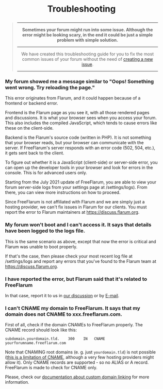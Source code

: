 # <p align="center">Troubleshooting</p>

> ---
> 
> **<p align="center">Sometimes your forum might run into some issue. Although the error might be looking scary, in the end it could be just a simple problem with simple solution.</p>**
> 
> ---
> 
> <p align="center">We have created this troubleshooting guide for you to fix the most common issues of your forum without the need of <a href="https://github.com/gwillem/freeflarum.com/issues">creating a new issue</a>.</p>
> 
> ---

### My forum showed me a message similar to "Oops! Something went wrong. Try reloading the page."

This error originates from Flarum, and it could happen because of a frontend or backend error.

Frontend is the Flarum page as you see it, with all those rendered pages and discussions. It is what your browser sees when you access your forum. This also includes the compiled JavaScript, which tends to cause errors like these on the client-side.

Backend is the Flarum's source code (written in PHP). It is not something that your browser reads, but your browser can communicate with the server. If FreeFlarum's server responds with an error code (502, 504, etc.), it gets sent back to the client.

To figure out whether it is a JavaScript (client-side) or server-side error, you can open up the developer tools in your browser and look for errors in the console. This is for advanced users only.

Starting from the July 2021 update of FreeFlarum, you are able to view your forum server-side logs from your settings page at /settings/logs). From there, you can view more instructions on how to proceed.

Since FreeFlarum is not affiliated with Flarum and we are simply just a hosting provider, we can't fix issues in Flarum for our clients. You must report the error to Flarum maintainers at https://discuss.flarum.org.

### My forum won't boot and I can't access it. It says that details have been logged to the logs file.

This is the same scenario as above, except that now the error is critical and Flarum was unable to boot properly.

If that's the case, then please check your most recent log file at /settings/logs and report any errors that you've found to the Flarum team at https://discuss.flarum.org.

### I have reported the error, but Flarum said that it's related to FreeFlarum

In that case, report it to us in [our discussion](/discuss) or by [E-mail](mailto:info@freeflarum.com).

### I can't CNAME my domain to FreeFlarum. It says that my domain does not CNAME to xxx.freeflarum.com.

First of all, check if the domain CNAMEs to FreeFlarum properly. The CNAME record should look like this:

`subdomain.yourdomain.tld.    300    IN   CNAME    yourforumname.freeflarum.com`

Note that CNAMING root domains (e. g. just `yourdomain.tld`) is not possible ([this is a limitation of CNAME](https://ns1.com/resources/cname), although a very few hosting providers might allow it). Only CNAME records are supported - so no ALIAS or A record. FreeFlarum is made to check for CNAME only.

Please, check our [documentation about custom domain linking](/docs/tutorials/linking-custom-domain) for more information.

